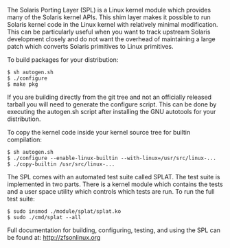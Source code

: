 The Solaris Porting Layer (SPL) is a Linux kernel module which provides
many of the Solaris kernel APIs.  This shim layer makes it possible to
run Solaris kernel code in the Linux kernel with relatively minimal
modification.  This can be particularly useful when you want to track
upstream Solaris development closely and do not want the overhead of
maintaining a large patch which converts Solaris primitives to Linux
primitives.

To build packages for your distribution:

    $ sh autogen.sh
    $ ./configure
    $ make pkg

If you are building directly from the git tree and not an officially
released tarball you will need to generate the configure script.
This can be done by executing the autogen.sh script after installing
the GNU autotools for your distribution.

To copy the kernel code inside your kernel source tree for builtin
compilation:

    $ sh autogen.sh
    $ ./configure --enable-linux-builtin --with-linux=/usr/src/linux-...
    $ ./copy-builtin /usr/src/linux-...

The SPL comes with an automated test suite called SPLAT.  The test suite
is implemented in two parts.  There is a kernel module which contains
the tests and a user space utility which controls which tests are run.
To run the full test suite:

    $ sudo insmod ./module/splat/splat.ko
    $ sudo ./cmd/splat --all

Full documentation for building, configuring, testing, and using the
SPL can be found at: <http://zfsonlinux.org>
